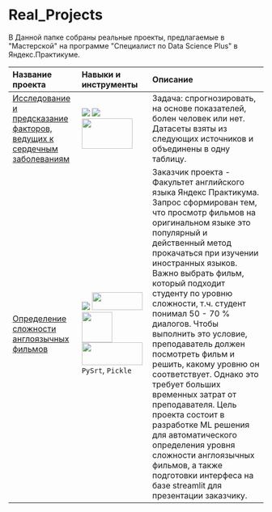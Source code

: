 # Real_Projects

В Данной папке собраны реальные проекты, предлагаемые в "Мастерской" на программе "Специалист по Data Science Plus" в Яндекс.Практикуме.

| Название проекта           | Навыки и инструменты           | Описание                     |
| :--------------------- |:---------------------------|:---------------------------|
| [Исследование и предсказание факторов, ведущих к сердечным заболеваниям](https://github.com/ZeroSpline/Real_Projects/tree/main/14_masterskaya) |<img src="https://camo.githubusercontent.com/05cab52d05663cecbe47a23ca71075ba81b9080dd50561d0f76eb46e902cfef8/68747470733a2f2f696d672e736869656c64732e696f2f62616467652f70616e6461732d2532333135303435382e7376673f7374796c653d666f722d7468652d6261646765266c6f676f3d70616e646173266c6f676f436f6c6f723d7768697465"/> <img src="https://camo.githubusercontent.com/d7eb681a1d19819ff9caeee4e3b0b1748da0b97af47e2084ca3d5e8302aec8a9/68747470733a2f2f696d672e736869656c64732e696f2f62616467652f7363696b69742d2d6c6561726e2d2532334637393331452e7376673f7374796c653d666f722d7468652d6261646765266c6f676f3d7363696b69742d6c6561726e266c6f676f436f6c6f723d7768697465"/> <img src="https://www.zdnet.com/a/img/resize/26f2b28389f2759d17260948a657511144c5b988/2017/07/18/d3f47c3e-8529-4855-a0e1-c686ee3b4007/orig.png?auto=webp&fit=crop&height=675&width=1200" width="100" height="60"/>|Задача: спрогнозировать, на основе показателей, болен человек или нет. Датасеты взяты из следующих источников и объединены в одну таблицу.|
| [Определение сложности англоязычных фильмов](https://github.com/ZeroSpline/Real_Projects/tree/main/20_masterskaya) |<img src="https://camo.githubusercontent.com/a1b2dac5667822ee0d98ae6d799da61987fd1658dfeb4d2ca6e3c99b1535ebd8/68747470733a2f2f696d672e736869656c64732e696f2f62616467652f707974686f6e2d3336373041303f7374796c653d666f722d7468652d6261646765266c6f676f3d707974686f6e266c6f676f436f6c6f723d666664643534"/> <img src="https://miro.medium.com/v2/resize:fit:720/format:webp/1*tWBNjDdKuUoxzk48jxNSPw.png" width="100" height="35"/> <img src="https://miro.medium.com/v2/resize:fit:640/format:webp/1*YM2HXc7f4v02pZBEO8h-qw.png" width="60" height="60"/> <img src="https://streamlit.io/images/brand/streamlit-logo-secondary-colormark-darktext.svg" width="120" height="45"/> `PySrt`, `Pickle` |Заказчик проекта - Факультет английского языка Яндекс Практикума. Запрос сформирован тем, что просмотр фильмов на оригинальном языке это популярный и действенный метод прокачаться при изучении иностранных языков. Важно выбрать фильм, который подходит студенту по уровню сложности, т.ч. студент понимал 50 - 70 % диалогов. Чтобы выполнить это условие, преподаватель должен посмотреть фильм и решить, какому уровню он соответствует. Однако это требует больших временных затрат от преподавателя. Цель проекта состоит в разработке ML решения для автоматического определения уровня сложности англоязычных фильмов, а также подготовки интерфеса на базе streamlit для презентации заказчику.|
